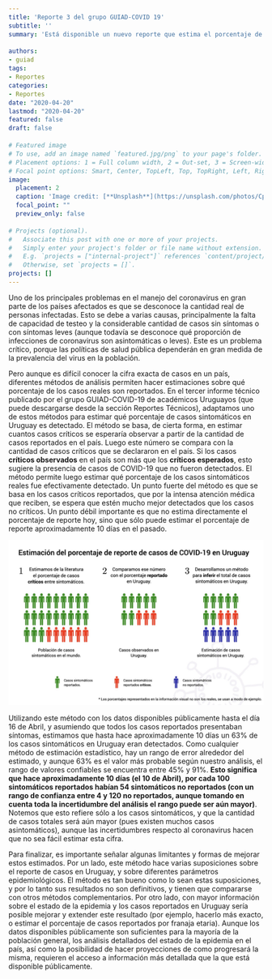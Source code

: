 ```yaml
---
title: 'Reporte 3 del grupo GUIAD-COVID 19'
subtitle: ''
summary: 'Está disponible un nuevo reporte que estima el porcentaje de reporte de casos de COVID-19 en Uruguay. Puede descargarse desde [Reportes técnicos](#publications).'

authors:
- guiad
tags:
- Reportes
categories:
- Reportes
date: "2020-04-20"
lastmod: "2020-04-20"
featured: false
draft: false

# Featured image
# To use, add an image named `featured.jpg/png` to your page's folder.
# Placement options: 1 = Full column width, 2 = Out-set, 3 = Screen-width
# Focal point options: Smart, Center, TopLeft, Top, TopRight, Left, Right, BottomLeft, Bottom, BottomRight
image:
  placement: 2
  caption: 'Image credit: [**Unsplash**](https://unsplash.com/photos/CpkOjOcXdUY)'
  focal_point: ""
  preview_only: false

# Projects (optional).
#   Associate this post with one or more of your projects.
#   Simply enter your project's folder or file name without extension.
#   E.g. `projects = ["internal-project"]` references `content/project/deep-learning/index.md`.
#   Otherwise, set `projects = []`.
projects: []
---
```



Uno de los principales problemas en el manejo del coronavirus en gran parte de los países afectados es que se desconoce la cantidad real de personas infectadas. Esto se debe a varias causas, principalmente la falta de capacidad de testeo y la considerable cantidad de casos sin síntomas o con síntomas leves (aunque todavía se desconoce qué proporción de infecciones de coronavirus son asintomáticas o leves). Este es un problema crítico, porque las políticas de salud pública dependerán en gran medida de la prevalencia del virus en la población. 

Pero aunque es difícil conocer la cifra exacta de casos en un país, diferentes métodos de análisis permiten hacer estimaciones sobre qué porcentaje de los casos reales son reportados. En el tercer informe técnico publicado por el grupo GUIAD-COVID-19 de académicos Uruguayos  (que puede descargarse desde la sección Reportes Técnicos), adaptamos uno de estos métodos para estimar qué porcentaje de casos sintomáticos en Uruguay es detectado. El método se basa, de cierta forma, en estimar cuantos casos críticos se esperaría observar a partir de la cantidad de casos reportados en el país. Luego este número se compara con la cantidad de casos críticos que se declararon en el país. Si los casos **críticos observados** en el país son más que los **críticos esperados**, esto sugiere la presencia de casos de COVID-19 que no fueron detectados. El método permite luego estimar qué porcentaje de los casos sintomáticos reales fue efectivamente detectado. Un punto fuerte del método es que se basa en los casos críticos reportados, que por la intensa atención médica que reciben, se espera que estén mucho mejor detectados que los casos no críticos. Un punto débil importante es que no estima directamente el porcentaje de reporte hoy, sino que sólo puede estimar el porcentaje de reporte aproximadamente 10 días en el pasado.

<img src="estimacion_reporte_covid_uy.jpg"  alt="Estimacion reporte COVID-19 en Uruguay"/>

Utilizando este método con los datos disponibles públicamente hasta el día 16 de Abril, y asumiendo que todos los casos reportados presentaban síntomas, estimamos que hasta hace aproximadamente 10 días un 63% de los casos sintomáticos en Uruguay eran detectados. Como cualquier método de estimación estadístico, hay un rango de error alrededor del estimado, y aunque 63% es el valor más probable según nuestro análisis, el rango de valores confiables se encuentra entre 45% y 91%. **Esto significa que hace aproximadamente 10 días (el 10 de Abril), por cada 100 sintomáticos reportados habían 54 sintomáticos no reportados (con un rango de confianza entre 4 y 120 no reportados, aunque tomando en cuenta toda la incertidumbre del análisis el rango puede ser aún mayor)**. Notemos que esto refiere sólo a los casos sintomáticos, y que la cantidad de casos totales será aún mayor (pues existen muchos casos asintomáticos), aunque las incertidumbres respecto al coronavirus hacen que no sea fácil estimar esta cifra.

Para finalizar, es importante señalar algunas limitantes y formas de mejorar estos estimados. Por un lado, este método hace varias suposiciones sobre el reporte de casos en Uruguay, y sobre diferentes parámetros epidemiológicos. El método es tan bueno como lo sean estas suposiciones, y por lo tanto sus resultados no son definitivos, y tienen que compararse con otros métodos complementarios. Por otro lado, con mayor información sobre el estado de la epidemia y los casos reportados en Uruguay sería posible mejorar y extender este resultado (por ejemplo, hacerlo más exacto, o estimar el porcentaje de casos reportados por franaja etaria). Aunque los datos disponibles públicamente son suficientes para la mayoría de la población general, los análisis detallados del estado de la epidemia en el país, así como la posibilidad de hacer proyecciones de como progresará la misma, requieren el acceso a información más detallada que la que está disponible públicamente.